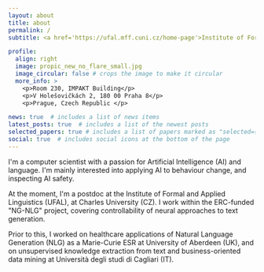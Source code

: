 ```yaml
---
layout: about
title: about
permalink: /
subtitle: <a href='https://ufal.mff.cuni.cz/home-page'>Institute of Formal and Applied Linguistics </a><br> Malostranské náměstí 25, 118 00 Praha, Czech Republic.

profile:
  align: right
  image: propic_new_no_flare_small.jpg
  image_circular: false # crops the image to make it circular
  more_info: >
    <p>Room 230, IMPAKT Building</p>
    <p>V Holešovičkách 2, 180 00 Praha 8</p>
    <p>Prague, Czech Republic </p>

news: true  # includes a list of news items
latest_posts: true  # includes a list of the newest posts
selected_papers: true # includes a list of papers marked as "selected={true}"
social: true  # includes social icons at the bottom of the page
---
```


I'm a computer scientist with a passion for Artificial Intelligence (AI) and language. I'm mainly interested into applying AI to behaviour change, and inspecting AI safety.

At the moment, I'm a postdoc at the Institute of Formal and Applied Linguistics (UFAL), at Charles University (CZ). I work within the ERC-funded "NG-NLG" project, covering controllability of neural approaches to text generation.

Prior to this, I worked on healthcare applications of Natural Language Generation (NLG) as a Marie-Curie ESR at University of Aberdeen (UK), and on unsupervised knowledge extraction from text and business-oriented data mining at Università degli studi di Cagliari (IT).
